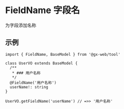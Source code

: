 # FieldName 字段名 <Badge text="1.1.0" />

为字段添加名称

## 示例

```ts{7}
import { FieldName, BaseModel } from '@gx-web/tool'

class UserVO extends BaseModel {
  /**
   * ### 用户名称
   */
  @FieldName('用户名称')
  userName!: string
}

UserVO.getFieldName('userName') // =>> '用户名称'
```
